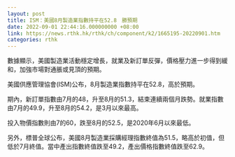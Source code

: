 ```yaml
---
layout: post
title: ISM：美國8月製造業指數持平在52.8　勝預期
date: 2022-09-01 22:44:16.000000000 +08:00
link: https://news.rthk.hk/rthk/ch/component/k2/1665195-20220901.htm
categories: rthk
---
```


數據顯示，美國製造業活動穩定增長，就業及新訂單反彈，價格壓力進一步得到緩和，加強市場對通脹或見頂的預期。

美國供應管理協會(ISM)公布，8月製造業指數持平在52.8，高於預期。

期內，新訂單指數由7月的48，升至8月的51.3，結束連續兩個月跌勢。就業指數由7月的49.9，升至8月的54.2，是3月以來最高。

投入物價指數則由7的60，跌至8月的52.5，是2020年6月以來最低。

另外，標普全球公布，美國8月製造業採購經理指數終值為51.5，略高於初值，但低於7月終值。當中產出指數終值跌至49.2，產出價格指數終值跌至62.9。
